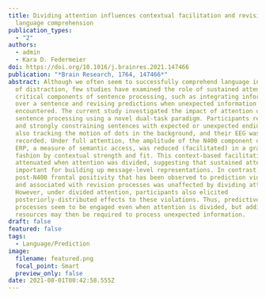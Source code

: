 ```yaml
---
title: Dividing attention influences contextual facilitation and revision during
  language comprehension
publication_types:
  - "2"
authors:
  - admin
  - Kara D. Federmeier
doi: https://doi.org/10.1016/j.brainres.2021.147466
publication: "*Brain Research, 1764, 147466*"
abstract: Although we often seem to successfully comprehend language in the face
  of distraction, few studies have examined the role of sustained attention in
  critical components of sentence processing, such as integrating information
  over a sentence and revising predictions when unexpected information is
  encountered. The current study investigated the impact of attention on
  sentence processing using a novel dual-task paradigm. Participants read weakly
  and strongly constraining sentences with expected or unexpected endings while
  also tracking the motion of dots in the background, and their EEG was
  recorded. Under full attention, the amplitude of the N400 component of the
  ERP, a measure of semantic access, was reduced (facilitated) in a graded
  fashion by contextual strength and fit. This context-based facilitation was
  attenuated when attention was divided, suggesting that sustained attention is
  important for building up message-level representations. In contrast, the
  post-N400 frontal positivity that has been observed to prediction violations
  and associated with revision processes was unaffected by dividing attention.
  However, under divided attention, participants also elicited
  posteriorly-distributed effects to these violations. Thus, predictive
  processes seem to be engaged even when attention is divided, but additional
  resources may then be required to process unexpected information.
draft: false
featured: false
tags:
  - Language/Prediction
image:
  filename: featured.png
  focal_point: Smart
  preview_only: false
date: 2021-08-01T00:42:58.555Z
---
```


